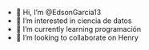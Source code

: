 - 👋 Hi, I’m @EdsonGarcia13
- 👀 I’m interested in ciencia de datos
- 🌱 I’m currently learning programación
- 💞️ I’m looking to collaborate on Henry 


<!---
EdsonGarcia13/EdsonGarcia13 is a ✨ special ✨ repository because its `README.md` (this file) appears on your GitHub profile.
You can click the Preview link to take a look at your changes.
--->
